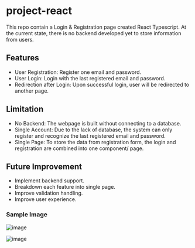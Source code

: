# project-react

This repo contain a Login & Registration page created React Typescript. At the current state, there is no backend developed yet to store information from users.

## Features

+ User Registration: Register one email and password.
+ User Login: Login with the last registered email and password.
+ Redirection after Login: Upon successful login, user will be redirected to another page.

## Limitation

+ No Backend: The webpage is built without connecting to a database.
+ Single Account: Due to the lack of database, the system can only register and recognize the last registered email and password.
+ Single Page: To store the data from registration form, the login and registration are combined into one component/ page.

## Future Improvement

+ Implement backend support.
+ Breakdown each feature into single page.
+ Improve validation handling.
+ Improve user experience.

### Sample Image

![image](https://github.com/AzriAziz213/project-react/assets/124229648/771abc0d-cbf9-4fa0-84ff-fbf39138c63a)

![image](https://github.com/AzriAziz213/project-react/assets/124229648/ad564136-7d96-4734-81f3-d636f4eb2eeb)


